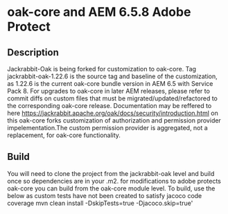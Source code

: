 # oak-core and AEM 6.5.8 Adobe Protect
## Description
Jackrabbit-Oak is being forked for customization to oak-core. 
Tag jackrabbit-oak-1.22.6 is the source tag and baseline of the customization, as 1.22.6 is the current oak-core bundle version in AEM 6.5 with Service Pack 8. 
For upgrades to oak-core in later AEM releases, please refer to commit diffs on custom files that must be migrated/updated/refactored to the corresponding oak-core release.
Documentation may be reffered to here https://jackrabbit.apache.org/oak/docs/security/introduction.html on this oak-core forks customization of authorization and permission provider impelementation.The custom permission provider is aggregated, not a replacement, for oak-core functionality.   


## Build 
You will need to clone the project from the jackrabbit-oak level and build once so dependencies are in your .m2. for modifications to adobe protects oak-core you can build from the oak-core module level. 
To build, use the below as custom tests have not been created to satisfy jacoco code coverage
	mvn clean install -DskipTests=true -Djacoco.skip=true'